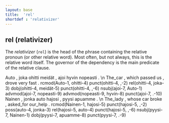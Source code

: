 ```yaml
---
layout: base
title:  'rel'
shortdef : 'relativizer'
---
```


## rel (relativizer) <a name="sec-rel"></a>

The *relativizer* (`rel`) is the head of the phrase containing the relative pronoun (or other relative word). Most often, but not always, this is the relative word itself. The governor of the dependency is the main predicate of the relative clause. 

<!-- TODO Annotation of relative clauses is more closely examined in Section [relclauses](#sec-relclauses). -->


<!-- fname:rel_basic.pdf -->
<div class="sd-parse">
Auto , joka ohitti meidät , ajoi hyvin nopeasti . \n The_car , which passed us , drove very fast .
rcmod(Auto-1, ohitti-4)
punct(ohitti-4, ,-2)
rel(ohitti-4, joka-3)
dobj(ohitti-4, meidät-5)
punct(ohitti-4, ,-6)
nsubj(ajoi-7, Auto-1)
advmod(ajoi-7, nopeasti-9)
advmod(nopeasti-9, hyvin-8)
punct(ajoi-7, .-10)
</div>



<!-- fname:rel_phrase.pdf -->
<div class="sd-parse">
Nainen , jonka auto hajosi , pyysi apuamme . \n The_lady , whose car broke , asked_for our_help .
rcmod(Nainen-1, hajosi-5)
punct(hajosi-5, ,-2)
poss(auto-4, jonka-3)
rel(hajosi-5, auto-4)
punct(hajosi-5, ,-6)
nsubj(pyysi-7, Nainen-1)
dobj(pyysi-7, apuamme-8)
punct(pyysi-7, .-9)
</div>


